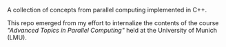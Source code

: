 A collection of concepts from parallel computing implemented in C++.

This repo emerged from my effort to internalize the contents of the course *"Advanced Topics in Parallel Computing"* held at the University of Munich (LMU).
